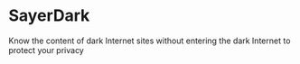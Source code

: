 # SayerDark
Know the content of dark Internet sites without entering the dark Internet to protect your privacy
